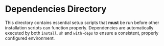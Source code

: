 # Dependencies Directory

This directory contains essential setup scripts that **must** be run before other installation scripts can function properly. Dependencies are automatically executed by both `install.sh` and `with-deps` to ensure a consistent, properly configured environment.
